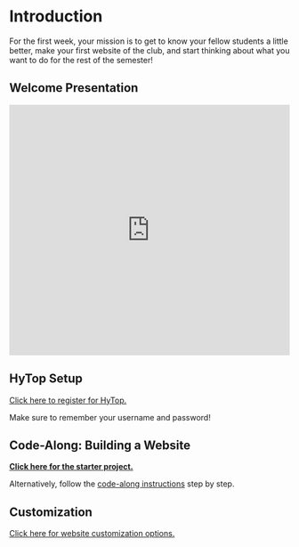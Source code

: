 # Introduction
For the first week, your mission is to get to know your fellow students a little better, make your first website of the club, and start thinking about what you want to do for the rest of the semester!

## Welcome Presentation
<iframe src='https://view.officeapps.live.com/op/embed.aspx?src=https://hylandtechclub.com/web-101/Week01/Welcome.pptx' width='100%' height='450px' frameborder='0'></iframe>

## HyTop Setup
[Click here to register for HyTop.](https://hytop.onrender.com/register)

Make sure to remember your username and password!

## Code-Along: Building a Website
**[Click here for the starter project.](https://hytop.onrender.com/c/webstart)**

Alternatively, follow the [code-along instructions](CodeAlong.md) step by step.

## Customization
[Click here for website customization options.](Customization.md)
